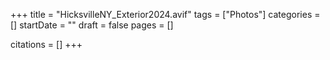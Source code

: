 +++
title = "HicksvilleNY_Exterior2024.avif"
tags = ["Photos"]
categories = []
startDate = ""
draft = false
pages = []

citations = []
+++
